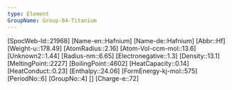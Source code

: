 ```yaml
---
type: Element
GroupName: Group-04-Titanium
---
```

[SpocWeb-Id::21968]
[Name-en::Hafnium]
[Name-de::Hafnium]
[Abbr::Hf]
[Weight-u::178.49]
[AtomRadius::2.16]
[Atom-Vol-ccm-mol::13.6]
[Unknown2::1.44]
[Radius-nm::6.65]
[Electronegative::1.3]
[Density::13.1]
[MeltingPoint::2227]
[BoilingPoint::4602]
[HeatCapacity::0.14]
[HeatConduct::0.23]
[Enthalpy::24.06]
[FormEnergy-kj-mol::575]
[PeriodNo::6]
[GroupNo::4]
[]
[Charge-e::72]

